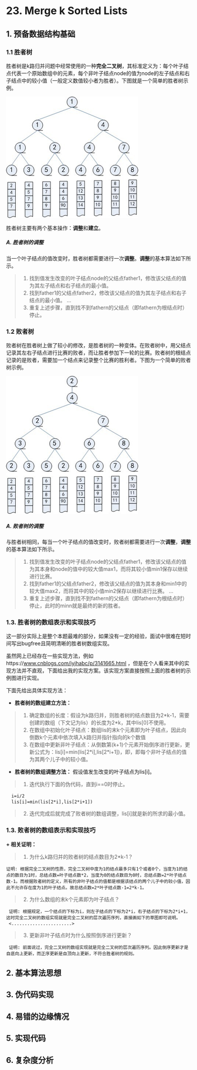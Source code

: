   # 23. Merge k Sorted Lists
 
  ## 1. 预备数据结构基础
 
  ### 1.1 胜者树
 
  胜者树是k路归并问题中经常使用的一种**完全二叉树**，其标准定义为：每个叶子结点代表一个原始数组中的元素，每个非叶子结点node的值为node的左子结点和右子结点中的较小值（一般定义数值较小者为胜者）。下图就是一个简单的胜者树示例。
  
  ![avatar](https://raw.githubusercontent.com/Happyxianyueveryday/Leetcode-Notebook/master/Linked%20List/23.%20Merge%20k%20Sorted%20Lists/1350310110_2414.jpg)
 
  胜者树主要有两个基本操作：**调整**和**建立**。
  
  ##### A. 胜者树的调整
  当一个叶子结点的值改变时，胜者树都需要进行一次**调整**。**调整**的基本算法如下所示。
  
  > 1. 找到值发生改变的叶子结点node的父结点father1，修改该父结点的值为其左子结点和右子结点的最小值。
  > 2. 找到father1的父结点father2，修改该父结点的值为其左子结点和右子结点的最小值。
  > ...
  > 3. 重复上述步骤，直到找不到fathern的父结点（即fathern为根结点时）停止。
  
  
  ### 1.2 败者树
 
  败者树在胜者树上做了较小的修改，是胜者树的一种变体。在败者树中，用父结点记录其左右子结点进行比赛的败者，而让胜者参加下一轮的比赛。败者树的根结点记录的是败者，需要加一个结点来记录整个比赛的胜利者。下图为一个简单的败者树示例。
  
  ![avatar](https://raw.githubusercontent.com/Happyxianyueveryday/Leetcode-Notebook/master/Linked%20List/23.%20Merge%20k%20Sorted%20Lists/1350310705_4079.jpg)
  
  ##### A. 败者树的调整
  与胜者树相同，每当一个叶子结点的值改变时，败者树都需要进行一次**调整**，**调整**的基本算法如下所示。
  > 1. 找到值发生改变的叶子结点node的父结点father1，修改该父结点的值为其本身和node的值中的较大值max1，而将其较小值min1保存以继续进行比赛。
  > 2. 找到father1的父结点father2，修改该父结点的值为其本身和min1中的较大值max2，而将其中的较小值min2保存以继续进行比赛。
  > ...
  > 3. 重复上述步骤，直到找不到fathern的父结点（即fathern为根结点时）停止，此时的minn就是最终的新的胜者。
  
  
  ### 1.3. 胜者树的数组表示和实现技巧
  这一部分实际上是整个本题最难的部分，如果没有一定的经验，面试中很难在短时间写出bugfree且简明清晰的胜者树数组实现。
  
  虽然网上已经存在一些实现方法，例如https://www.cnblogs.com/iyjhabc/p/3141665.html ，但是在个人看来其中的实现方法并不直观，下面给出我的实现方案。该实现方案直接按照上面的胜者树的示例图进行实现。
  
  下面先给出具体实现方法：
  
  + **胜者树的数组建立方法：**
  > 1. 确定数组的长度：假设为k路归并，则胜者树的结点数目为2\*k-1，需要创建的数组（下文记为lis）的长度为2\*k，其中lis\[0]不使用。
  > 2. 在数组中初始化叶子结点：数组lis的末k个元素即为叶子结点，因此向倒数k个元素中依次填入k路归并指针指向的k个数值
  > 3. 在数组中更新非叶子结点：从倒数第(k+1)个元素开始倒序进行更新，更新公式为：lis\[i]=min(lis\[2\*i],lis\[2\*i+1])，即，即每个非叶子结点的值为其两个儿子中的较小值。
  
  + **胜者树的数组调整方法：**
  假设值发生改变的叶子结点为lis\[i]。
  > 1. 迭代执行下面的伪代码，直到i==0时停止。
  
      i=i/2
      lis[i]=min(lis[2*i],lis[2*i+1])
      
  > 2. 迭代完成后就完成了败者树的数组调整，lis\[i]就是新的所求的最小值。
  
  ### 1.3. 败者树的数组表示和实现技巧
  
  
  **+ 相关证明：**
  > 1. 为什么k路归并的败者树的结点数目为2\*k-1？
  
    证明: 根据完全二叉树的性质，完全二叉树中度为1的结点最多只有1个或者0个，当度为1的结点的数目为1时，总结点数=叶子结点数*2，当度为0的结点数目为0时，总结点数=2*叶子结点数-1。而根据败者树的定义，所有的非叶子结点的值都是根据该结点的两个儿子中的较小值，因此不允许存在度为1的叶子结点。故总结点数=2*叶子结点数-1=2*k-1。
  
  > 2. 为什么数组的末k个元素即为叶子结点？
  
     证明: 根据规定，一个结点的下标为i，则左子结点的下标为2*i，右子结点的下标为2*i+1，这时完全二叉树的数组实现就是完全二叉树的层次遍历序列，直接画如下的草图即可说明。
     <.......................>
  
  > 3. 更新非叶子结点时为什么按照倒序进行更新？
  
     证明: 前面说过，完全二叉树的数组实现就是完全二叉树的层次遍历序列。因此倒序更新才是自底向上更新，而正序更新是自顶向上更新，不符合胜者树的规则。
  
  ## 2. 基本算法思想
  
  
  
  ## 3. 伪代码实现
  
  
  ## 4. 易错的边缘情况
  
  
  ## 5. 实现代码
  
  
  ## 6. 复杂度分析
  
  
  
  
  
